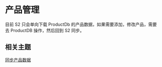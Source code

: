 # 产品管理

目前 S2 只会单向下载 ProductDb 的产品数据，如果需要添加，修改产品，需要去 ProductDB 操作，然后回到 S2 同步。

## 相关主题

[同步产品数据](/zh-cn/product/sync)
